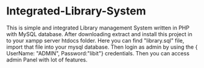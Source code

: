 # Integrated-Library-System
This is simple and integrated Library management System written in PHP with MySQL database.
After downloading extract and install this project in to your xampp server htdocs folder.
Here you can find "library.sql" file, import that file into your mysql database. 
Then login as admin by using the { UserName: "ADMIN", Password:"libit"} credentials.
Then you can access admin Panel with lot of features.
